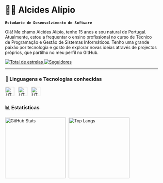 # 👨‍💻 Alcides Alípio

**`Estudante de Desenvolvimento de Software`**

Olá! Me chamo Alcides Alípio, tenho 15 anos e sou natural de Portugal. Atualmente, estou a frequentar o ensino profissional no curso de Técnico de Programação e Gestão de Sistemas Informáticos. Tenho uma grande paixão por tecnologia e gosto de explorar novas ideias através de projectos próprios, que partilho no meu perfil no GitHub.

<p align="left">
    <a href="https://github.com/AlcidesDev809?tab=repositories&sort=stargazers">
        <img 
            alt="Total de estrelas" 
            title="Total de estrelas GitHub" 
            src="https://custom-icon-badges.demolab.com/github/stars/AlcidesDev809?color=55960c&style=for-the-badge&labelColor=488207&logo=star&label=estrelas"
        />
    </a>
    <a href="https://github.com/AlcidesDev809?tab=followers">
        <img 
            alt="Seguidores" 
            title="Me siga no GitHub" 
            src="https://custom-icon-badges.demolab.com/github/followers/AlcidesDev809?color=236ad3&labelColor=1155ba&style=for-the-badge&logo=github&label=Seguidores&logoColor=white"
        />
    </a>
</p>

---

### 🤖 Linguagens e Tecnologias conhecidas

<img 
    align="left" 
    alt="HTML"
    title="HTML" 
    width="30px" 
    style="padding-right: 10px;" 
    src="https://cdn.jsdelivr.net/gh/devicons/devicon@latest/icons/html5/html5-original.svg" 
/>

<img 
    align="left" 
    alt="HTML"
    title="HTML" 
    width="30px" 
    style="padding-right: 10px;" 
    src="https://cdn.jsdelivr.net/gh/devicons/devicon@latest/icons/javascript/javascript-original.svg" 
/>

<img 
    align="left" 
    alt="HTML"
    title="HTML" 
    width="30px" 
    style="padding-right: 10px;" 
    src="https://cdn.jsdelivr.net/gh/devicons/devicon@latest/icons/c/c-original.svg" 
/>

<br/>
<br/>

### 📊 Estatísticas

<p style="display: flex; gap: 10px; flex-wrap: wrap;">
  <img 
    alt="GitHub Stats" 
    height="200" 
    src="https://github-readme-stats.vercel.app/api?username=AlcidesDev809&show_icons=true&theme=tokyonight&include_all_commits=true&locale=pt-br"
  />
  <img 
    alt="Top Langs" 
    height="200" 
    src="https://github-readme-stats.vercel.app/api/top-langs/?username=AlcidesDev809&theme=tokyonight&layout=compact&custom_title=Tecnologias&langs_count=9"
  />
</p>